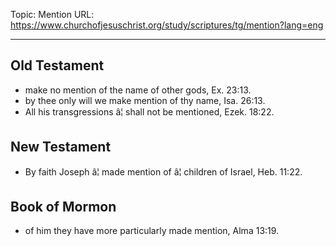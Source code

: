 Topic: Mention
URL: https://www.churchofjesuschrist.org/study/scriptures/tg/mention?lang=eng

---

## Old Testament

- make no mention of the name of other gods, Ex. 23:13.
- by thee only will we make mention of thy name, Isa. 26:13.
- All his transgressions â¦ shall not be mentioned, Ezek. 18:22.

## New Testament

- By faith Joseph â¦ made mention of â¦ children of Israel, Heb. 11:22.

## Book of Mormon

- of him they have more particularly made mention, Alma 13:19.

